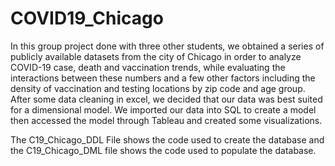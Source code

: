 # COVID19_Chicago

In this group project done with three other students, we obtained a series of publicly available datasets from the city of Chicago in order to analyze COVID-19 case, death and vaccination trends, while evaluating the interactions between these numbers and a few other factors including the density of vaccination and testing locations by zip code and age group. After some data cleaning in excel, we decided that our data was best suited for a dimensional model. We imported our data into SQL to create a model then accessed the model through Tableau and created some visualizations.

The C19_Chicago_DDL File shows the code used to create the database and the C19_Chicago_DML file shows the code used to populate the database.
